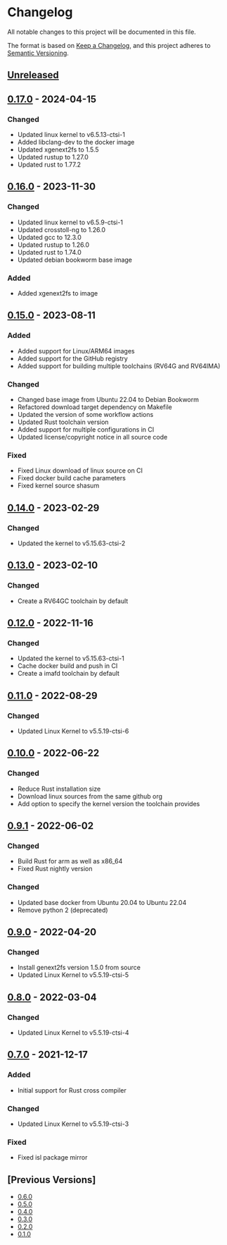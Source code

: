 # Changelog

All notable changes to this project will be documented in this file.

The format is based on [Keep a Changelog](https://keepachangelog.com/en/1.0.0/),
and this project adheres to [Semantic Versioning](https://semver.org/spec/v2.0.0.html).

## [Unreleased]

## [0.17.0] - 2024-04-15
### Changed
- Updated linux kernel to v6.5.13-ctsi-1
- Added libclang-dev to the docker image
- Updated xgenext2fs to 1.5.5
- Updated rustup to 1.27.0
- Updated rust to 1.77.2

## [0.16.0] - 2023-11-30
### Changed
- Updated linux kernel to v6.5.9-ctsi-1
- Updated crosstoll-ng to 1.26.0
- Updated gcc to 12.3.0
- Updated rustup to 1.26.0
- Updated rust to 1.74.0
- Updated debian bookworm base image

### Added
- Added xgenext2fs to image

## [0.15.0] - 2023-08-11
### Added
- Added support for Linux/ARM64 images
- Added support for the GitHub registry
- Added support for building multiple toolchains (RV64G and RV64IMA)

### Changed
- Changed base image from Ubuntu 22.04 to Debian Bookworm
- Refactored download target dependency on Makefile
- Updated the version of some workflow actions
- Updated Rust toolchain version
- Added support for multiple configurations in CI
- Updated license/copyright notice in all source code

### Fixed
- Fixed Linux download of linux source on CI
- Fixed docker build cache parameters
- Fixed kernel source shasum

## [0.14.0] - 2023-02-29

### Changed
- Updated the kernel to v5.15.63-ctsi-2

## [0.13.0] - 2023-02-10

### Changed
- Create a RV64GC toolchain by default

## [0.12.0] - 2022-11-16

### Changed
- Updated the kernel to v5.15.63-ctsi-1
- Cache docker build and push in CI
- Create a imafd toolchain by default

## [0.11.0] - 2022-08-29

### Changed
- Updated Linux Kernel to v5.5.19-ctsi-6

## [0.10.0] - 2022-06-22

### Changed
- Reduce Rust installation size
- Download linux sources from the same github org
- Add option to specify the kernel version the toolchain provides

## [0.9.1] - 2022-06-02

### Changed
- Build Rust for arm as well as x86\_64
- Fixed Rust nightly version

### Changed

- Updated base docker from Ubuntu 20.04 to Ubuntu 22.04
- Remove python 2 (deprecated)

## [0.9.0] - 2022-04-20

### Changed

- Install genext2fs version 1.5.0 from source
- Updated Linux Kernel to v5.5.19-ctsi-5

## [0.8.0] - 2022-03-04

### Changed

- Updated Linux Kernel to v5.5.19-ctsi-4

## [0.7.0] - 2021-12-17

### Added

- Initial support for Rust cross compiler

### Changed

- Updated Linux Kernel to v5.5.19-ctsi-3

### Fixed

- Fixed isl package mirror

## [Previous Versions]

- [0.6.0]
- [0.5.0]
- [0.4.0]
- [0.3.0]
- [0.2.0]
- [0.1.0]

[Unreleased]: https://github.com/cartesi/image-toolchain/compare/v0.17.0...HEAD
[0.17.0]: https://github.com/cartesi/image-toolchain/releases/tag/v0.17.0
[0.16.0]: https://github.com/cartesi/image-toolchain/releases/tag/v0.16.0
[0.15.0]: https://github.com/cartesi/image-toolchain/releases/tag/v0.15.0
[0.14.0]: https://github.com/cartesi/image-toolchain/releases/tag/v0.14.0
[0.13.0]: https://github.com/cartesi/image-toolchain/releases/tag/v0.13.0
[0.12.0]: https://github.com/cartesi/image-toolchain/releases/tag/v0.12.0
[0.11.0]: https://github.com/cartesi/image-toolchain/releases/tag/v0.11.0
[0.10.0]: https://github.com/cartesi/image-toolchain/releases/tag/v0.10.0
[0.9.1]: https://github.com/cartesi/image-toolchain/releases/tag/v0.9.1
[0.9.0]: https://github.com/cartesi/image-toolchain/releases/tag/v0.9.0
[0.8.0]: https://github.com/cartesi/image-toolchain/releases/tag/v0.8.0
[0.7.0]: https://github.com/cartesi/image-toolchain/releases/tag/v0.7.0
[0.6.0]: https://github.com/cartesi/image-toolchain/releases/tag/v0.6.0
[0.5.0]: https://github.com/cartesi/image-toolchain/releases/tag/v0.5.0
[0.4.0]: https://github.com/cartesi/image-toolchain/releases/tag/v0.4.0
[0.3.0]: https://github.com/cartesi/image-toolchain/releases/tag/v0.3.0
[0.2.0]: https://github.com/cartesi/image-toolchain/releases/tag/v0.2.0
[0.1.0]: https://github.com/cartesi/image-toolchain/releases/tag/v0.1.0
